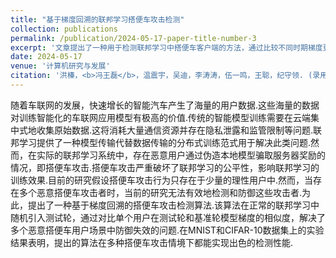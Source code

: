 ```yaml
---
title: "基于梯度回溯的联邦学习搭便车攻击检测"
collection: publications
permalink: /publication/2024-05-17-paper-title-number-3
excerpt: '文章提出了一种用于检测联邦学习中搭便车客户端的方法，通过比较不同时期梯度更新的相似性来检测攻击者.'
date: 2024-05-17
venue: '计算机研究与发展'
citation: '洪榛，<b>冯王磊</b>，温震宇，吴迪，李涛涛，伍一鸣，王聪，纪守领. (录用). &quot;基于梯度回溯的联邦学习搭便车攻击检测.&quot; <i>计算机研究与发展</i>.'
---
```


随着车联网的发展，快速增长的智能汽车产生了海量的用户数据.这些海量的数据对训练智能化的车联网应用模型有极高的价值.传统的智能模型训练需要在云端集中式地收集原始数据.这将消耗大量通信资源并存在隐私泄露和监管限制等问题.联邦学习提供了一种模型传输代替数据传输的分布式训练范式用于解决此类问题.然而，在实际的联邦学习系统中，存在恶意用户通过伪造本地模型骗取服务器奖励的情况，即搭便车攻击.搭便车攻击严重破坏了联邦学习的公平性，影响联邦学习的训练效果.目前的研究假设搭便车攻击行为只存在于少量的理性用户中.然而，当存在多个恶意搭便车攻击者时，当前的研究无法有效地检测和防御这些攻击者.为此，提出了一种基于梯度回溯的搭便车攻击检测算法.该算法在正常的联邦学习中随机引入测试轮，通过对比单个用户在测试轮和基准轮模型梯度的相似度，解决了多个恶意搭便车用户场景中防御失效的问题.在MNIST和CIFAR-10数据集上的实验结果表明，提出的算法在多种搭便车攻击情境下都能实现出色的检测性能.
